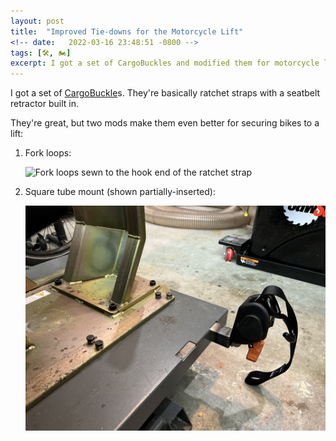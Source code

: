 ```yaml
---
layout: post
title:  "Improved Tie-downs for the Motorcycle Lift"
<!-- date:   2022-03-16 23:48:51 -0800 -->
tags: [🛠, 🏍]
excerpt: I got a set of CargoBuckles and modified them for motorcycle lift duty.
---
```


I got a set of [CargoBuckle](https://www.imminet.com/products/tie-downs/cargobuckle/)s. They're basically ratchet straps with a seatbelt retractor built in.

They're great, but two mods make them even better for securing bikes to a lift:

1. Fork loops:
   
    ![Fork loops sewn to the hook end of the ratchet strap](IMG_7023.jpeg)
    
2. Square tube mount (shown partially-inserted):
    
    ![CargoBuckle mounted to the lift](66919137953__A1A93B81-CDA6-43BD-A093-4FB69A6AE182.jpeg)
